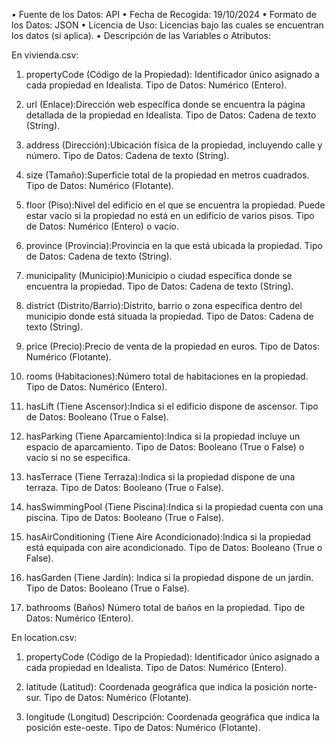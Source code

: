  • Fuente de los Datos: API
 • Fecha de Recogida: 19/10/2024
 • Formato de los Datos: JSON 
 • Licencia de Uso: Licencias bajo las cuales se encuentran los datos (si aplica).
 • Descripción de las Variables o Atributos: 
    
En vivienda.csv:
1. propertyCode (Código de la Propiedad): Identificador único asignado a cada propiedad en Idealista. Tipo de Datos: Numérico (Entero).

2. url (Enlace):Dirección web específica donde se encuentra la página detallada de la propiedad en Idealista. Tipo de Datos: Cadena de texto (String).

3. address (Dirección):Ubicación física de la propiedad, incluyendo calle y número. Tipo de Datos: Cadena de texto (String).

4. size (Tamaño):Superficie total de la propiedad en metros cuadrados. Tipo de Datos: Numérico (Flotante).

5. floor (Piso):Nivel del edificio en el que se encuentra la propiedad. Puede estar vacío si la propiedad no está en un edificio de varios pisos. Tipo de Datos: Numérico (Entero) o vacío.

6. province (Provincia):Provincia en la que está ubicada la propiedad. Tipo de Datos: Cadena de texto (String).

7. municipality (Municipio):Municipio o ciudad específica donde se encuentra la propiedad. Tipo de Datos: Cadena de texto (String).

8. district (Distrito/Barrio):Distrito, barrio o zona específica dentro del municipio donde está situada la propiedad. Tipo de Datos: Cadena de texto (String).

9. price (Precio):Precio de venta de la propiedad en euros. Tipo de Datos: Numérico (Flotante).

10. rooms (Habitaciones):Número total de habitaciones en la propiedad. Tipo de Datos: Numérico (Entero).

11. hasLift (Tiene Ascensor):Indica si el edificio dispone de ascensor. Tipo de Datos: Booleano (True o False).

12. hasParking (Tiene Aparcamiento):Indica si la propiedad incluye un espacio de aparcamiento. Tipo de Datos: Booleano (True o False) o vacío si no se especifica.

13. hasTerrace (Tiene Terraza):Indica si la propiedad dispone de una terraza. Tipo de Datos: Booleano (True o False).

14. hasSwimmingPool (Tiene Piscina):Indica si la propiedad cuenta con una piscina. Tipo de Datos: Booleano (True o False).

15. hasAirConditioning (Tiene Aire Acondicionado):Indica si la propiedad está equipada con aire acondicionado. Tipo de Datos: Booleano (True o False).

16. hasGarden (Tiene Jardín): Indica si la propiedad dispone de un jardín. Tipo de Datos: Booleano (True o False).

17. bathrooms (Baños) Número total de baños en la propiedad. Tipo de Datos: Numérico (Entero).


En location.csv:
1. propertyCode (Código de la Propiedad): Identificador único asignado a cada propiedad en Idealista.  Tipo de Datos: Numérico (Entero).

2. latitude (Latitud): Coordenada geográfica que indica la posición norte-sur. Tipo de Datos: Numérico (Flotante).

3. longitude (Longitud)
Descripción: Coordenada geográfica que indica la posición este-oeste. Tipo de Datos: Numérico (Flotante).
